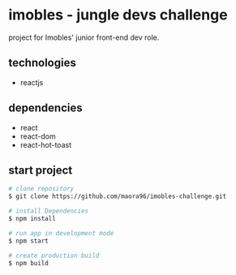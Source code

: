 # imobles - jungle devs challenge

project for Imobles' junior front-end dev role.

## technologies

- reactjs


## dependencies

- react
- react-dom
- react-hot-toast

## start project

```bash
# clone repository
$ git clone https://github.com/maora96/imobles-challenge.git

# install Dependencies
$ npm install

# run app in development mode
$ npm start

# create production build
$ npm build
```
